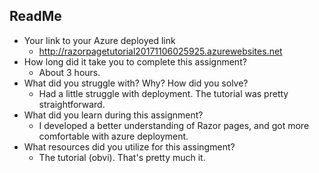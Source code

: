 ## ReadMe
- Your link to your Azure deployed link
  - http://razorpagetutorial20171106025925.azurewebsites.net
- How long did it take you to complete this assignment?
  - About 3 hours.
- What did you struggle with? Why? How did you solve?
  - Had a little struggle with deployment.  The tutorial was pretty straightforward.
- What did you learn during this assignment?
  - I developed a better understanding of Razor pages, and got more comfortable with azure deployment.
- What resources did you utilize for this assingment?
  - The tutorial (obvi). That's pretty much it.
